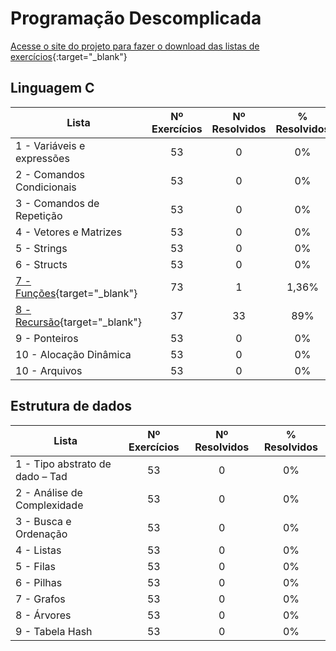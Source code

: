# Programação Descomplicada

[Acesse o site do projeto para fazer o download das listas de exercícios](https://programacaodescomplicada.wordpress.com/complementar/){:target="_blank"}

## Linguagem C

| Lista        | Nº Exercícios  | Nº Resolvidos| % Resolvidos
| ------------- | :-----:| :-----: | :-----: |
| 1 - Variáveis e expressões |  53   | 0 |  0% | 
| 2 - Comandos Condicionais |  53   | 0 |  0% |
| 3 - Comandos de Repetição |  53   | 0 |  0% |
| 4 - Vetores e Matrizes |  53   | 0 |  0% |
| 5 - Strings |  53   | 0 |  0% |
| 6 - Structs |  53   | 0 |  0% |
| [7 - Funções](https://github.com/ThiagoInocencio/ProgramacaoDescomplicada/tree/master/Linguagem%20C/Lista%207%20-%20Fun%C3%A7%C3%B5es){target="_blank"} |  73   | 1 |  1,36% |
| [8 - Recursão](https://github.com/ThiagoInocencio/ProgramacaoDescomplicada/tree/master/Linguagem%20C/Lista%208%20-%20Recursao){target="_blank"} | 37 | 33 |89% |
| 9 - Ponteiros |  53   | 0 |  0% |
| 10 - Alocação Dinâmica |  53   | 0 |  0% |
| 10 - Arquivos |  53   | 0 |  0% |

## Estrutura de dados


| Lista        | Nº Exercícios  | Nº Resolvidos| % Resolvidos
| ------------- | :-----:| :-----: | :-----: |
| 1 - Tipo abstrato de dado – Tad |  53   | 0 |  0% | 
| 2 - Análise de Complexidade |  53   | 0 |  0% |
| 3 - Busca e Ordenação |  53   | 0 |  0% |
| 4 - Listas |  53   | 0 |  0% |
| 5 - Filas |  53   | 0 |  0% |
| 6 - Pilhas |  53   | 0 |  0% |
| 7 - Grafos |  53   | 0 |  0% |
| 8 - Árvores |  53   | 0 |  0% |
| 9 - Tabela Hash |  53   | 0 |  0% |


